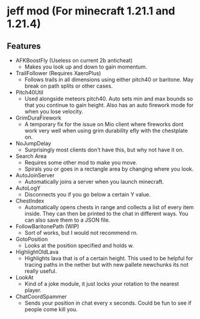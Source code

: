 # jeff mod (For minecraft 1.21.1 and 1.21.4)

## Features
- AFKBoostFly (Useless on current 2b anticheat)
  - Makes you look up and down to gain momentum.
- TrailFollower (Requires XaeroPlus)
  - Follows trails in all dimensions using either pitch40 or baritone. May break on path splits or other cases.
- Pitch40Util
  - Used alongside meteors pitch40. Auto sets min and max bounds so that you continue to gain height. Also has an auto firework mode for when you lose velocity.
- GrimDuraFirework
  - A temporary fix for the issue on Mio client where fireworks dont work very well when using grim durability efly with the chestplate on.
- NoJumpDelay
  - Surprisingly most clients don't have this, but why not have it on.
- Search Area
  - Requires some other mod to make you move.
  - Spirals you or goes in a rectangle area by changing where you look.
- AutoJoinServer
  - Automatically joins a server when you launch minecraft.
- AutoLogY
  - Disconnects you if you go below a certain Y value.
- ChestIndex
  - Automatically opens chests in range and collects a list of every item inside. They can then be printed to the chat in different ways. You can also save them to a JSON file.
- FollowBaritonePath (WIP)
  -	Sort of works, but I would not recommend rn.
- GotoPosition
  - Looks at the position specified and holds w.
- HighlightOldLava
  - Highlights lava that is of a certain height. This used to be helpful for tracing paths in the nether but with new pallete newchunks its not really useful.
- LookAt
  - Kind of a joke module, it just locks your rotation to the nearest player.
- ChatCoordSpammer
  - Sends your position in chat every x seconds. Could be fun to see if people come kill you.
